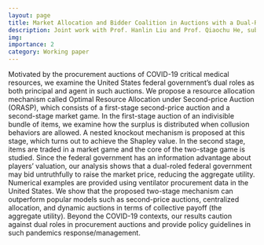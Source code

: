 ```yaml
---
layout: page
title: Market Allocation and Bidder Coalition in Auctions with a Dual-Roled Principal
description: Joint work with Prof. Hanlin Liu and Prof. Qiaochu He, submitted to <em>Production and Operations Management</em>.
img:
importance: 2
category: Working paper
---
```


Motivated by the procurement auctions of COVID-19 critical medical resources, we examine the United States federal government’s dual roles as both principal and agent in such auctions. We propose a resource allocation mechanism called Optimal Resource Allocation under Second-price Auction (ORASP), which consists of a first-stage second-price auction and a second-stage market game. In the first-stage auction of an indivisible bundle of items, we examine how the surplus is distributed when collusion behaviors are allowed. A nested knockout mechanism is proposed at this stage, which turns out to achieve the Shapley value. In the second stage, items are traded in a market game and the core of the two-stage game is studied. Since the federal government has an information advantage about players’ valuation, our analysis shows that a dual-roled federal government may bid untruthfully to raise the market price, reducing the aggregate utility. Numerical examples are provided using ventilator procurement data in the United States. We show that the proposed two-stage mechanism can outperform popular models such as second-price auctions, centralized allocation, and dynamic auctions in terms of collective payoff (the aggregate utility). Beyond the COVID-19 contexts, our results caution against dual roles in procurement auctions and provide policy guidelines in such pandemics response/management.
